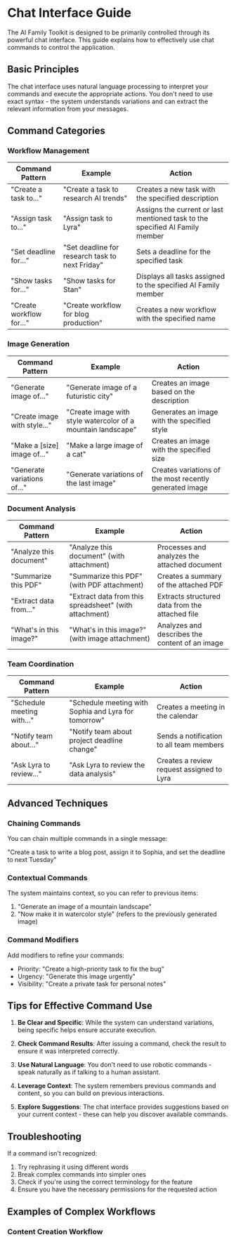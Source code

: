 # Chat Interface Guide

The AI Family Toolkit is designed to be primarily controlled through its powerful chat interface. This guide explains how to effectively use chat commands to control the application.

## Basic Principles

The chat interface uses natural language processing to interpret your commands and execute the appropriate actions. You don't need to use exact syntax - the system understands variations and can extract the relevant information from your messages.

## Command Categories

### Workflow Management

| Command Pattern | Example | Action |
|----------------|---------|--------|
| "Create a task to..." | "Create a task to research AI trends" | Creates a new task with the specified description |
| "Assign task to..." | "Assign task to Lyra" | Assigns the current or last mentioned task to the specified AI Family member |
| "Set deadline for..." | "Set deadline for research task to next Friday" | Sets a deadline for the specified task |
| "Show tasks for..." | "Show tasks for Stan" | Displays all tasks assigned to the specified AI Family member |
| "Create workflow for..." | "Create workflow for blog production" | Creates a new workflow with the specified name |

### Image Generation

| Command Pattern | Example | Action |
|----------------|---------|--------|
| "Generate image of..." | "Generate image of a futuristic city" | Creates an image based on the description |
| "Create image with style..." | "Create image with style watercolor of a mountain landscape" | Generates an image with the specified style |
| "Make a [size] image of..." | "Make a large image of a cat" | Creates an image with the specified size |
| "Generate variations of..." | "Generate variations of the last image" | Creates variations of the most recently generated image |

### Document Analysis

| Command Pattern | Example | Action |
|----------------|---------|--------|
| "Analyze this document" | "Analyze this document" (with attachment) | Processes and analyzes the attached document |
| "Summarize this PDF" | "Summarize this PDF" (with PDF attachment) | Creates a summary of the attached PDF |
| "Extract data from..." | "Extract data from this spreadsheet" (with attachment) | Extracts structured data from the attached file |
| "What's in this image?" | "What's in this image?" (with image attachment) | Analyzes and describes the content of an image |

### Team Coordination

| Command Pattern | Example | Action |
|----------------|---------|--------|
| "Schedule meeting with..." | "Schedule meeting with Sophia and Lyra for tomorrow" | Creates a meeting in the calendar |
| "Notify team about..." | "Notify team about project deadline change" | Sends a notification to all team members |
| "Ask Lyra to review..." | "Ask Lyra to review the data analysis" | Creates a review request assigned to Lyra |

## Advanced Techniques

### Chaining Commands

You can chain multiple commands in a single message:

"Create a task to write a blog post, assign it to Sophia, and set the deadline to next Tuesday"

### Contextual Commands

The system maintains context, so you can refer to previous items:

1. "Generate an image of a mountain landscape"
2. "Now make it in watercolor style" (refers to the previously generated image)

### Command Modifiers

Add modifiers to refine your commands:

- Priority: "Create a high-priority task to fix the bug"
- Urgency: "Generate this image urgently"
- Visibility: "Create a private task for personal notes"

## Tips for Effective Command Use

1. **Be Clear and Specific**: While the system can understand variations, being specific helps ensure accurate execution.

2. **Check Command Results**: After issuing a command, check the result to ensure it was interpreted correctly.

3. **Use Natural Language**: You don't need to use robotic commands - speak naturally as if talking to a human assistant.

4. **Leverage Context**: The system remembers previous commands and content, so you can build on previous interactions.

5. **Explore Suggestions**: The chat interface provides suggestions based on your current context - these can help you discover available commands.

## Troubleshooting

If a command isn't recognized:

1. Try rephrasing it using different words
2. Break complex commands into simpler ones
3. Check if you're using the correct terminology for the feature
4. Ensure you have the necessary permissions for the requested action

## Examples of Complex Workflows

### Content Creation Workflow
